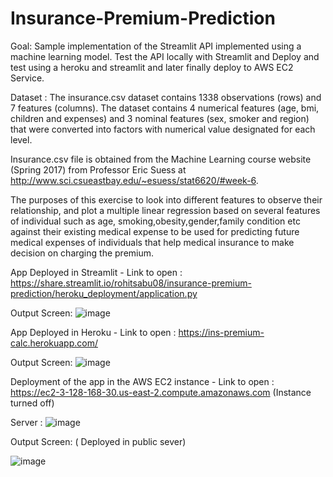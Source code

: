 # Insurance-Premium-Prediction  

Goal:
Sample implementation of the Streamlit API implemented using a machine learning model.  Test the API locally with Streamlit and Deploy and test using a heroku and streamlit and later finally deploy to AWS EC2  Service.

Dataset :
The insurance.csv dataset contains 1338 observations (rows) and 7 features (columns). The dataset contains 4 numerical features (age, bmi, children and expenses) and 3 nominal features (sex, smoker and region) that were converted into factors with numerical value designated for each level.

Insurance.csv file is obtained from the Machine Learning course website (Spring 2017) from Professor Eric Suess at http://www.sci.csueastbay.edu/~esuess/stat6620/#week-6.

The purposes of this exercise to look into different features to observe their relationship, and plot a multiple linear regression based on several features of individual such as age, smoking,obesity,gender,family condition etc against their existing medical expense to be used for predicting future medical expenses of individuals that help medical insurance to make decision on charging the premium.



App Deployed in Streamlit -  Link to open : https://share.streamlit.io/rohitsabu08/insurance-premium-prediction/heroku_deployment/application.py

Output Screen: 
   ![image](https://user-images.githubusercontent.com/85154874/139688279-67c41b4e-d359-4c27-8cec-b4cf7f9e3e5f.png)

App Deployed in Heroku -  Link to open :  https://ins-premium-calc.herokuapp.com/

Output Screen: 
  ![image](https://user-images.githubusercontent.com/85154874/139688598-6aeec9da-cb18-430d-a9c7-d1bb28936494.png)

Deployment of the app in the AWS EC2 instance - Link to open : https://ec2-3-128-168-30.us-east-2.compute.amazonaws.com  (Instance turned off)

Server : 
  ![image](https://user-images.githubusercontent.com/85154874/139689186-bff2e002-3ade-45e5-a7be-32121c5e26ec.png)
  
Output Screen:  ( Deployed in public sever)
 
 ![image](https://user-images.githubusercontent.com/85154874/139689464-1e6a98e1-b748-4c81-ac0f-d7fe9dd5b0e2.png)
